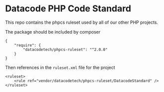 # Datacode PHP Code Standard
This repo contains the phpcs ruleset used by all of our other PHP projects.

The package should be included by composer
```
{
    "require": {
        "datacodetech/phpcs-ruleset": "^2.0.0"
    }
}
```
Then references in the `ruleset.xml` file for the project
```
<ruleset>
    <rule ref="vendor/datacodetech/phpcs-ruleset/DatacodeStandard" />
</ruleset>
```
